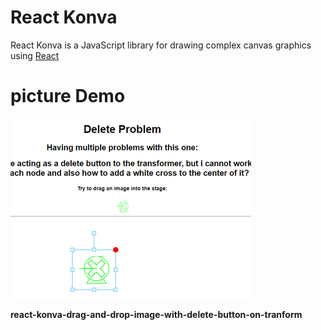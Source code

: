 # React Konva

React Konva is a JavaScript library for drawing complex canvas graphics using [React](https://reactjs.org/)


# picture Demo

![Demo](./img.png)

**react-konva-drag-and-drop-image-with-delete-button-on-tranform**

